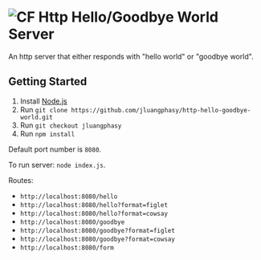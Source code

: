 # ![CF](http://i.imgur.com/7v5ASc8.png) Http Hello/Goodbye World Server

An http server that either responds with "hello world" or "goodbye world".

## Getting Started

1. Install [Node.js](https://nodejs.org/en/)
2. Run `git clone https://github.com/jluangphasy/http-hello-goodbye-world.git`
3. Run `git checkout jluangphasy`
4. Run `npm install`

Default port number is `8080`.

To run server: `node index.js`.

Routes:

  - `http://localhost:8080/hello`
  - `http://localhost:8080/hello?format=figlet`
  - `http://localhost:8080/hello?format=cowsay`
  - `http://localhost:8080/goodbye`
  - `http://localhost:8080/goodbye?format=figlet`
  - `http://localhost:8080/goodbye?format=cowsay`
  - `http://localhost:8080/form`
